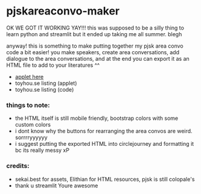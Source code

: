 # pjskareaconvo-maker

OK WE GOT IT WORKING YAY!!! this was supposed to be a silly thing to learn python and streamlit but it ended up taking me all summer. blegh

anyway! this is something to make putting together my pjsk area convo code a bit easier! you make speakers, create area conversations, add dialogue to the area conversations, and at the end you can export it as an HTML file to add to your literatures ^^

- [applet here](https://pjsk-area-convo-maker.streamlit.app/)
- toyhou.se listing (applet)
- toyhou.se listing (code)

### things to note:
- the HTML itself is still mobile friendly, bootstrap colors with some custom colors
- i dont know why the buttons for rearranging the area convos are weird. sorrrryyyyyy
- i suggest putting the exported HTML into circlejourney and formatting it bc its really messy xP

### credits:
- sekai.best for assets, Elithian for HTML resources, pjsk is still colopale's
- thank u streamlit Youre awesome
